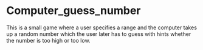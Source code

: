 # Computer_guess_number
This is a small game where a user specifies a range and the computer takes up a random number which the user later has to guess with hints whether the number is too high or too low.
